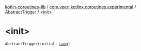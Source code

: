 [kotlin-coroutines-lib](../../index.md) / [com.vperi.kotlinx.coroutines.experimental](../index.md) / [AbstractTrigger](index.md) / [&lt;init&gt;](./-init-.md)

# &lt;init&gt;

`AbstractTrigger(initial: `[`Long`](https://kotlinlang.org/api/latest/jvm/stdlib/kotlin/-long/index.html)`)`